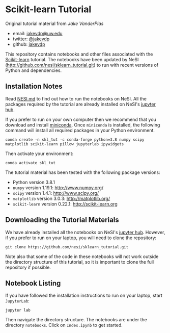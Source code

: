 # Scikit-learn Tutorial

Original tutorial material from *Jake VanderPlas*

- email: <jakevdp@uw.edu>
- twitter: [@jakevdp](https://twitter.com/jakevdp)
- github: [jakevdp](http://github.com/jakevdp)

This repository contains notebooks and other files associated with the
[Scikit-learn](http://scikit-learn.org) tutorial. The notebooks have been 
updated by NeSI (http://github.com/nesi/sklearn_tutorial.git) to run with recent
versions of Python and dependencies.


## Installation Notes

Read [NESI.md](NESI.md) to find out how to run the notebooks on NeSI.
All the packages required by the tutorial are already installed on NeSI's [jupyter hub](https://jupyter.nesi.org.nz/).

If you prefer to run on your own computer then we recommend that you download and install [miniconda](http://conda.pydata.org/miniconda.html).
Once `miniconda` is installed, the following command will install all required packages in your Python environment.
```
conda create -n skl_tut -c conda-forge python=3.8 numpy scipy matplotlib scikit-learn pillow jupyterlab ipywidgets
```
Then activate your environment:
```
conda activate skl_tut
```

The tutorial material has been tested with the following package versions:
- Python version 3.8.1
- `numpy` version 1.19.1: http://www.numpy.org/
- `scipy` version 1.4.1: http://www.scipy.org/
- `matplotlib` version 3.0.3: http://matplotlib.org/
- `scikit-learn` version 0.22.1: http://scikit-learn.org


## Downloading the Tutorial Materials

We have already installed all the notebooks on NeSI's [jupyter hub](https://jupyter.nesi.org.nz/). However,
if you prefer to run on your laptop, you will need to clone the repository:
```
git clone https://github.com/nesi/sklearn_tutorial.git
```

Note also that some of the code in these notebooks will not work outside the
directory structure of this tutorial, so it is important to clone the full
repository if possible.


## Notebook Listing

If you have followed the installation instructions to run on your laptop, start `JupyterLab`:
```
jupyter lab 
```
Then navigate the directory structure. The notebooks are under the directory `notebooks`.
Click on `Index.ipynb` to get started.
